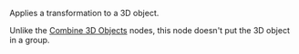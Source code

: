 Applies a transformation to a 3D object.

Unlike the [Combine 3D Objects](vuo-node://vuo.scene.combine) nodes, this node doesn't put the 3D object in a group.
